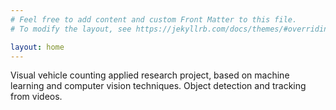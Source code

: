 ```yaml
---
# Feel free to add content and custom Front Matter to this file.
# To modify the layout, see https://jekyllrb.com/docs/themes/#overriding-theme-defaults

layout: home
---
```


Visual vehicle counting applied research project, based on machine learning and computer vision techniques. Object detection and tracking from videos.
